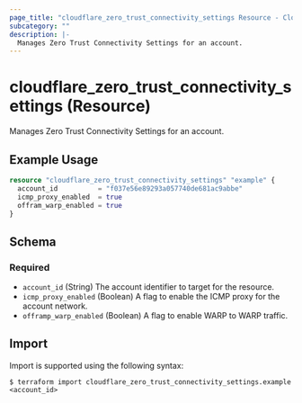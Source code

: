 ```yaml
---
page_title: "cloudflare_zero_trust_connectivity_settings Resource - Cloudflare"
subcategory: ""
description: |-
  Manages Zero Trust Connectivity Settings for an account.
---
```


# cloudflare_zero_trust_connectivity_settings (Resource)

Manages Zero Trust Connectivity Settings for an account.

## Example Usage

```terraform
resource "cloudflare_zero_trust_connectivity_settings" "example" {
  account_id          = "f037e56e89293a057740de681ac9abbe"
  icmp_proxy_enabled  = true
  offram_warp_enabled = true
}
```
<!-- schema generated by tfplugindocs -->
## Schema

### Required

- `account_id` (String) The account identifier to target for the resource.
- `icmp_proxy_enabled` (Boolean) A flag to enable the ICMP proxy for the account network.
- `offramp_warp_enabled` (Boolean) A flag to enable WARP to WARP traffic.

## Import

Import is supported using the following syntax:

```shell
$ terraform import cloudflare_zero_trust_connectivity_settings.example <account_id>
```
